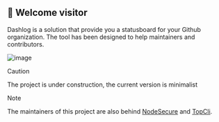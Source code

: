 ## 👋 Welcome visitor

Dashlog is a solution that provide you a statusboard for your Github organization. The tool has been designed to help maintainers and contributors.

![image](https://user-images.githubusercontent.com/4438263/188266597-8f0df4df-9309-478c-a1aa-1c7ff6f472af.png)

> [!CAUTION]
> The project is under construction, the current version is minimalist

> [!NOTE]
> The maintainers of this project are also behind [NodeSecure](https://github.com/NodeSecure) and [TopCli](https://github.com/TopCli).
